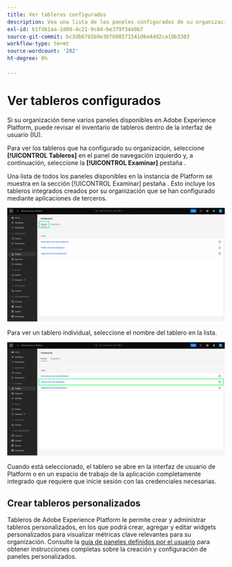 ```yaml
---
title: Ver tableros configurados
description: Vea una lista de los paneles configurados de su organización en la interfaz de usuario del Experience Platform.
exl-id: b1fdb1aa-2d09-4c21-9c84-be379f34a9b7
source-git-commit: bc3db67b5b9e3bfb98571541d6e4dd2ca19b3303
workflow-type: tm+mt
source-wordcount: '202'
ht-degree: 0%

---
```


# Ver tableros configurados

Si su organización tiene varios paneles disponibles en Adobe Experience Platform, puede revisar el inventario de tableros dentro de la interfaz de usuario (IU).

Para ver los tableros que ha configurado su organización, seleccione **[!UICONTROL Tableros]** en el panel de navegación izquierdo y, a continuación, seleccione la **[!UICONTROL Examinar]** pestaña .

Una lista de todos los paneles disponibles en la instancia de Platform se muestra en la sección [!UICONTROL Examinar] pestaña . Esto incluye los tableros integrados creados por su organización que se han configurado mediante aplicaciones de terceros.

![La ficha Examinar dentro de la sección de paneles de la interfaz de usuario.](./images/inventory/browse-tab.png)

Para ver un tablero individual, seleccione el nombre del tablero en la lista.

![Ficha Examinar con el nombre de un tablero resaltado.](./images/inventory/dashboard-name.png)

Cuando está seleccionado, el tablero se abre en la interfaz de usuario de Platform o en un espacio de trabajo de la aplicación completamente integrado que requiere que inicie sesión con las credenciales necesarias.

## Crear tableros personalizados

Tableros de Adobe Experience Platform le permite crear y administrar tableros personalizados, en los que podrá crear, agregar y editar widgets personalizados para visualizar métricas clave relevantes para su organización. Consulte la [guía de paneles definidos por el usuario](./user-defined-dashboards.md) para obtener instrucciones completas sobre la creación y configuración de paneles personalizados.
